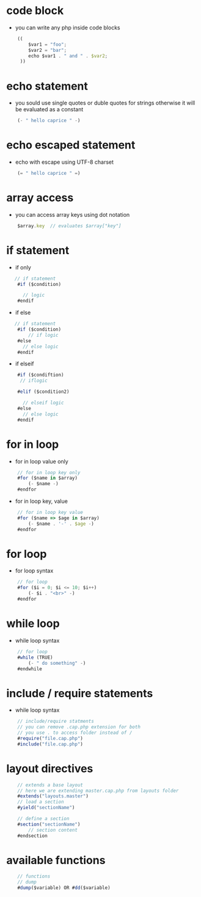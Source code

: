 # code block
- you can write any php inside code blocks

```js
    ((
        $var1 = "foo";
        $var2 = "bar";
        echo $var1 . " and " . $var2;
     ))
```

# echo statement
- you sould use single quotes or duble quotes for strings otherwise it will be evaluated as a constant
```js
    (- " hello caprice " -)
```

# echo escaped statement
- echo with escape using UTF-8 charset
```js
    (= " hello caprice " =)
```

# array access
- you can access array keys using dot notation
```js
    $array.key  // evaluates $array["key"]
```

# if statement
- if only
```js
   // if statement
    #if ($condition)

      // logic
    #endif
```
- if else
```js
   // if statement
    #if ($condition)
        // if logic
    #else
      // else logic
    #endif
```
- if elseif
```js
    #if ($condiftion)
     // iflogic

    #elif ($condition2)

      // elseif logic
    #else
      // else logic
    #endif
```

# for in loop
- for in loop value only
```js
    // for in loop key only
    #for ($name in $array)
        (- $name -)
    #endfor
```
- for in loop key, value
```js
    // for in loop key value
    #for ($name => $age in $array)
        (- $name . '-' . $age -)
    #endfor
```

# for loop
- for loop syntax
```js
    // for loop
    #for ($i = 0; $i <= 10; $i++)
        (- $i . "<br>" -)
    #endfor
```

# while loop
- while loop syntax
```js
    // for loop
    #while (TRUE)
        (- " do something" -)
    #endwhile
```

# include / require statements
- while loop syntax
```js
    // include/require statments
    // you can remove .cap.php extension for both
    // you use . to access folder instead of /
    #require("file.cap.php")
    #include("file.cap.php")
```

# layout directives
```js
    // extends a base layout
    // here we are extending master.cap.php from layouts folder
    #extends("layouts.master")
    // load a section
    #yield("sectionName")

    // define a section
    #section("sectionName")
        // section content
    #endsection
```

# available functions
```js
    // functions
    // dump
    #dump($variable) OR #dd($variable)
```